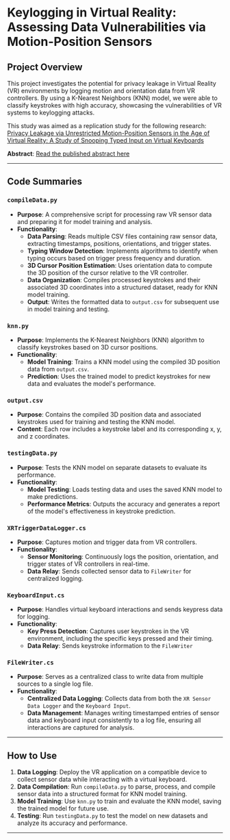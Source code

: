 # Keylogging in Virtual Reality: Assessing Data Vulnerabilities via Motion-Position Sensors

## Project Overview
This project investigates the potential for privacy leakage in Virtual Reality (VR) environments by logging motion and orientation data from VR controllers. By using a K-Nearest Neighbors (KNN) model, we were able to classify keystrokes with high accuracy, showcasing the vulnerabilities of VR systems to keylogging attacks.

This study was aimed as a replication study for the following research: [Privacy Leakage via Unrestricted Motion-Position Sensors in the Age of Virtual Reality: A Study of Snooping Typed Input on Virtual Keyboards](https://www.winlab.rutgers.edu/~yychen/papers/Privacy%20Leakage%20via%20Unrestricted%20Motion-Position%20Sensors%20in%20the%20Age%20of%20Virtual%20Reality.pdf)

**Abstract**: [Read the published abstract here](https://journals.gmu.edu/index.php/jssr/article/view/4361)

---

## Code Summaries

### `compileData.py`
- **Purpose**: A comprehensive script for processing raw VR sensor data and preparing it for model training and analysis.
- **Functionality**: 
  - **Data Parsing**: Reads multiple CSV files containing raw sensor data, extracting timestamps, positions, orientations, and trigger states.
  - **Typing Window Detection**: Implements algorithms to identify when typing occurs based on trigger press frequency and duration.
  - **3D Cursor Position Estimation**: Uses orientation data to compute the 3D position of the cursor relative to the VR controller.
  - **Data Organization**: Compiles processed keystrokes and their associated 3D coordinates into a structured dataset, ready for KNN model training.
  - **Output**: Writes the formatted data to `output.csv` for subsequent use in model training and testing.

### `knn.py`
- **Purpose**: Implements the K-Nearest Neighbors (KNN) algorithm to classify keystrokes based on 3D cursor positions.
- **Functionality**: 
  - **Model Training**: Trains a KNN model using the compiled 3D position data from `output.csv`.
  - **Prediction**: Uses the trained model to predict keystrokes for new data and evaluates the model's performance.

### `output.csv`
- **Purpose**: Contains the compiled 3D position data and associated keystrokes used for training and testing the KNN model.
- **Content**: Each row includes a keystroke label and its corresponding x, y, and z coordinates.

### `testingData.py`
- **Purpose**: Tests the KNN model on separate datasets to evaluate its performance.
- **Functionality**: 
  - **Model Testing**: Loads testing data and uses the saved KNN model to make predictions.
  - **Performance Metrics**: Outputs the accuracy and generates a report of the model's effectiveness in keystroke prediction.

### `XRTriggerDataLogger.cs`
- **Purpose**: Captures motion and trigger data from VR controllers.
- **Functionality**: 
  - **Sensor Monitoring**: Continuously logs the position, orientation, and trigger states of VR controllers in real-time.
  - **Data Relay**: Sends collected sensor data to `FileWriter` for centralized logging.

### `KeyboardInput.cs`
- **Purpose**: Handles virtual keyboard interactions and sends keypress data for logging.
- **Functionality**: 
  - **Key Press Detection**: Captures user keystrokes in the VR environment, including the specific keys pressed and their timing.
  - **Data Relay**: Sends keystroke information to the `FileWriter`

### `FileWriter.cs`
- **Purpose**: Serves as a centralized class to write data from multiple sources to a single log file.
- **Functionality**: 
  - **Centralized Data Logging**: Collects data from both the `XR Sensor Data Logger` and the `Keyboard Input`.
  - **Data Management**: Manages writing timestamped entries of sensor data and keyboard input consistently to a log file, ensuring all interactions are captured for analysis.

---

## How to Use
1. **Data Logging**: Deploy the VR application on a compatible device to collect sensor data while interacting with a virtual keyboard.
2. **Data Compilation**: Run `compileData.py` to parse, process, and compile sensor data into a structured format for KNN model training.
3. **Model Training**: Use `knn.py` to train and evaluate the KNN model, saving the trained model for future use.
4. **Testing**: Run `testingData.py` to test the model on new datasets and analyze its accuracy and performance.

---
